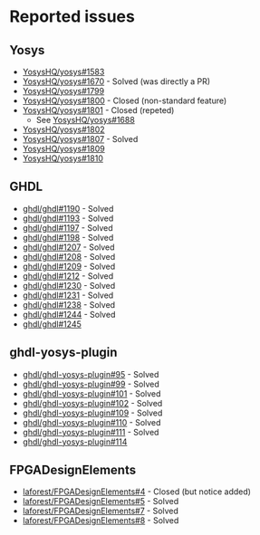 # Reported issues

## Yosys
* [YosysHQ/yosys#1583](https://github.com/YosysHQ/yosys/issues/1583)
* [YosysHQ/yosys#1670](https://github.com/YosysHQ/yosys/pull/1670) - Solved (was directly a PR)
* [YosysHQ/yosys#1799](https://github.com/YosysHQ/yosys/issues/1799)
* [YosysHQ/yosys#1800](https://github.com/YosysHQ/yosys/issues/1800) - Closed (non-standard feature)
* [YosysHQ/yosys#1801](https://github.com/YosysHQ/yosys/issues/1801) - Closed (repeted)
  * See [YosysHQ/yosys#1688](https://github.com/YosysHQ/yosys/issues/1688)
* [YosysHQ/yosys#1802](https://github.com/YosysHQ/yosys/issues/1802)
* [YosysHQ/yosys#1807](https://github.com/YosysHQ/yosys/issues/1807) - Solved
* [YosysHQ/yosys#1809](https://github.com/YosysHQ/yosys/issues/1809)
* [YosysHQ/yosys#1810](https://github.com/YosysHQ/yosys/issues/1810)

## GHDL
* [ghdl/ghdl#1190](https://github.com/ghdl/ghdl/issues/1190) - Solved
* [ghdl/ghdl#1193](https://github.com/ghdl/ghdl/issues/1193) - Solved
* [ghdl/ghdl#1197](https://github.com/ghdl/ghdl/issues/1197) - Solved
* [ghdl/ghdl#1198](https://github.com/ghdl/ghdl/issues/1198) - Solved
* [ghdl/ghdl#1207](https://github.com/ghdl/ghdl/issues/1207) - Solved
* [ghdl/ghdl#1208](https://github.com/ghdl/ghdl/issues/1208) - Solved
* [ghdl/ghdl#1209](https://github.com/ghdl/ghdl/issues/1209) - Solved
* [ghdl/ghdl#1212](https://github.com/ghdl/ghdl/issues/1212) - Solved
* [ghdl/ghdl#1230](https://github.com/ghdl/ghdl/issues/1230) - Solved
* [ghdl/ghdl#1231](https://github.com/ghdl/ghdl/issues/1231) - Solved
* [ghdl/ghdl#1238](https://github.com/ghdl/ghdl/issues/1238) - Solved
* [ghdl/ghdl#1244](https://github.com/ghdl/ghdl/issues/1244) - Solved
* [ghdl/ghdl#1245](https://github.com/ghdl/ghdl/issues/1245)

## ghdl-yosys-plugin
* [ghdl/ghdl-yosys-plugin#95](https://github.com/ghdl/ghdl-yosys-plugin/issues/95) - Solved
* [ghdl/ghdl-yosys-plugin#99](https://github.com/ghdl/ghdl-yosys-plugin/issues/99) - Solved
* [ghdl/ghdl-yosys-plugin#101](https://github.com/ghdl/ghdl-yosys-plugin/issues/101) - Solved
* [ghdl/ghdl-yosys-plugin#102](https://github.com/ghdl/ghdl-yosys-plugin/issues/102) - Solved
* [ghdl/ghdl-yosys-plugin#109](https://github.com/ghdl/ghdl-yosys-plugin/issues/109) - Solved
* [ghdl/ghdl-yosys-plugin#110](https://github.com/ghdl/ghdl-yosys-plugin/issues/110) - Solved
* [ghdl/ghdl-yosys-plugin#111](https://github.com/ghdl/ghdl-yosys-plugin/issues/111) - Solved
* [ghdl/ghdl-yosys-plugin#114](https://github.com/ghdl/ghdl-yosys-plugin/issues/114)

## FPGADesignElements
* [laforest/FPGADesignElements#4](https://github.com/laforest/FPGADesignElements/issues/4) - Closed (but notice added)
* [laforest/FPGADesignElements#5](https://github.com/laforest/FPGADesignElements/issues/5) - Solved
* [laforest/FPGADesignElements#7](https://github.com/laforest/FPGADesignElements/issues/7) - Solved
* [laforest/FPGADesignElements#8](https://github.com/laforest/FPGADesignElements/issues/8) - Solved
